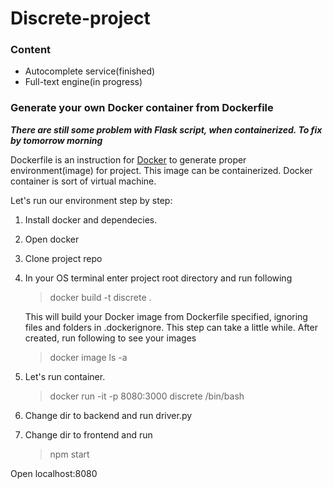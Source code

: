 # Discrete-project

### Content

- Autocomplete service(finished)
- Full-text engine(in progress)

### Generate your own Docker container from Dockerfile
***There are still some problem with Flask script, when containerized. To fix by tomorrow morning***

Dockerfile is an instruction for [Docker](https://www.docker.com/) to generate proper environment(image) for project.
This image can be containerized. Docker container is sort of virtual machine.

Let's run our environment step by step:
1. Install docker and dependecies. 
2. Open docker
3. Clone project repo
4. In your OS terminal enter project root directory and run following
    > docker build -t discrete .
    
    This will build your Docker image from Dockerfile specified, ignoring files and folders in .dockerignore.
    This step can take a little while. After created, run following to see your images
    > docker image ls -a
5. Let's run container. 
    > docker run -it -p 8080:3000 discrete /bin/bash
6. Change dir to backend and run driver.py
7. Change dir to frontend and run
    > npm start

Open localhost:8080